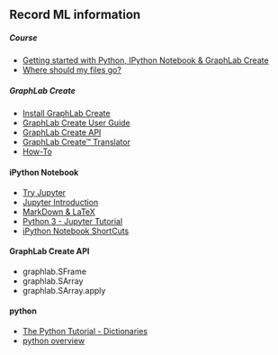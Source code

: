Record ML information
---------------------------------------------
##### Course
- [Getting started with Python, IPython Notebook & GraphLab Create](https://www.coursera.org/learn/ml-foundations/supplement/5HQGl/reading-getting-started-with-python-ipython-notebook-graphlab-create)
- [Where should my files go?](https://www.coursera.org/learn/ml-foundations/supplement/IT04V/reading-where-should-my-files-go)

##### GraphLab Create
- [Install GraphLab Create](https://dato.com/download/install-graphlab-create.html)
- [GraphLab Create User Guide](https://dato.com/learn/userguide/index.html)
- [GraphLab Create API](https://dato.com/products/create/docs/graphlab.data_structures.html)
- [GraphLab Create™ Translator](https://dato.com/learn/translator/)
- [How-To](https://dato.com/learn/how-to/)

#### iPython Notebook
- [Try Jupyter](https://try.jupyter.org/)
- [Jupyter Introduction](http://nbviewer.jupyter.org/github/twistedhardware/mltutorial/blob/master/notebooks/jupyter/1.Introduction.ipynb)
- [MarkDown & LaTeX](http://nbviewer.jupyter.org/github/twistedhardware/mltutorial/blob/master/notebooks/jupyter/2.%20Markdown%20%26%20LaTeX.ipynb)
- [Python 3 - Jupyter Tutorial](http://nbviewer.jupyter.org/github/twistedhardware/mltutorial/blob/master/notebooks/jupyter/3.%20Python%20Basics.ipynb)
- [iPython Notebook ShortCuts](https://sowingseasons.com/blog/reference/2016/01/jupyter-keyboard-shortcuts/23298516)

#### GraphLab Create API
- graphlab.SFrame
- graphlab.SArray
- graphlab.SArray.apply

#### python
- [The Python Tutorial - Dictionaries](https://docs.python.org/2/tutorial/datastructures.html#dictionaries)
- [python overview](http://pydoing.blogspot.tw/2010/12/python-overview.html)



